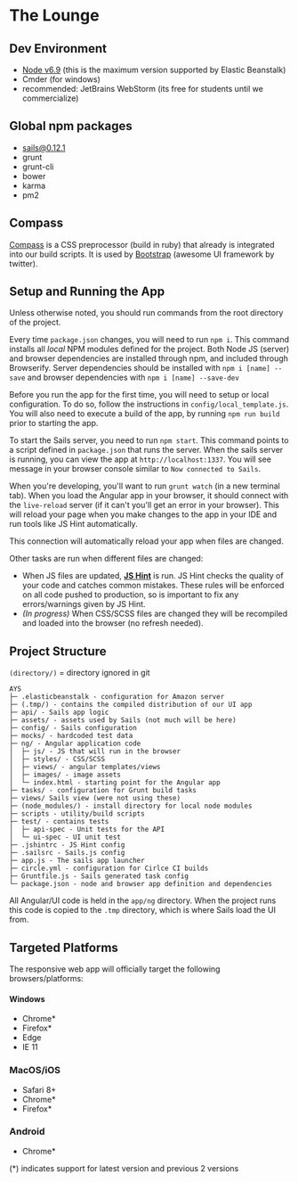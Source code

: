 # The Lounge

## Dev Environment

 - [Node v6.9](https://nodejs.org/dist/v6.9.5/node-v6.9.5-x64.msi) (this is the maximum version supported by Elastic Beanstalk)
 - Cmder (for windows)
 - recommended: JetBrains WebStorm (its free for students until we commercialize)

## Global npm packages

 - sails@0.12.1
 - grunt
 - grunt-cli
 - bower
 - karma
 - pm2

## Compass

[Compass](http://compass-style.org/install/) is a CSS preprocessor (build in ruby) that already is integrated into our build scripts. It
is used by [Bootstrap](http://getbootstrap.com/) (awesome UI framework by twitter).

## Setup and Running the App

Unless otherwise noted, you should run commands from the root directory of the project.

Every time `package.json` changes, you will need to run `npm i`. This command installs all *local* NPM modules defined for the project. 
Both Node JS (server) and browser dependencies are installed through npm, and included through Browserify.
Server dependencies should be installed with `npm i [name] --save` and browser dependencies with `npm i [name] --save-dev`

Before you run the app for the first time, you will need to setup or local configuration.
To do so, follow the instructions in `config/local_template.js`. 
You will also need to execute a build of the app, by running `npm run build` prior to starting the app.

To start the Sails server, you need to run `npm start`. This command points to a script defined in `package.json` that runs the server.
When the sails server is running, you can view the app at `http://localhost:1337`. 
You will see message in your browser console similar to `Now connected to Sails`.

When you're developing, you'll want to run `grunt watch` (in a new terminal tab).
When you load the Angular app in your browser, it should connect with the `live-reload` server (if it can't you'll get an error in your browser).
This will reload your page when you make changes to the app in your IDE and run tools like JS Hint automatically.

This connection will automatically reload your app when files are changed.

Other tasks are run when different files are changed:
 - When JS files are updated, **[JS Hint](http://jshint.com/)** is run.
 JS Hint checks the quality of your code and catches common mistakes.
 These rules will be enforced on all code pushed to production, so is important to fix any errors/warnings given by JS Hint.
 - *(In progress)* When CSS/SCSS files are changed they will be recompiled and loaded into the browser (no refresh needed).


## Project Structure

`(directory/)` = directory ignored in git

 ```
 AYS
├─ .elasticbeanstalk - configuration for Amazon server
├─ (.tmp/) - contains the compiled distribution of our UI app
├─ api/ - Sails app logic
├─ assets/ - assets used by Sails (not much will be here)
├─ config/ - Sails configuration
├─ mocks/ - hardcoded test data
├─ ng/ - Angular application code
│  ├─ js/ - JS that will run in the browser
│  ├─ styles/ - CSS/SCSS
│  ├─ views/ - angular templates/views
│  ├─ images/ - image assets
│  └─ index.html - starting point for the Angular app
├─ tasks/ - configuration for Grunt build tasks
├─ views/ Sails view (were not using these)
├─ (node_modules/) - install directory for local node modules
├─ scripts - utility/build scripts
├─ test/ - contains tests
│  ├─ api-spec - Unit tests for the API
│  └─ ui-spec - UI unit test
├─ .jshintrc - JS Hint config
├─ .sailsrc - Sails.js config
├─ app.js - The sails app launcher
├─ circle.yml - configuration for Cirlce CI builds
├─ Gruntfile.js - Sails generated task config
└─ package.json - node and browser app definition and dependencies

 ```

 All Angular/UI code is held in the `app/ng` directory.
 When the project runs this code is copied to the `.tmp` directory, which is where Sails load the UI from.


## Targeted Platforms

The responsive web app will officially target the following browsers/platforms:

#### Windows
 - Chrome*
 - Firefox*
 - Edge
 - IE 11
 
### MacOS/iOS
 - Safari 8+
 - Chrome*
 - Firefox*
 
### Android
 - Chrome*
 
 (*) indicates support for latest version and previous 2 versions

